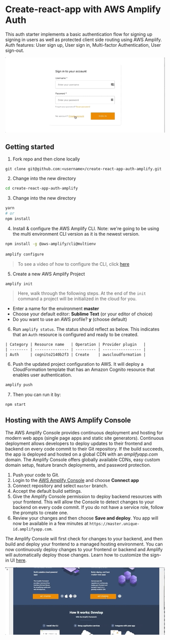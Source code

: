 # Create-react-app with AWS Amplify Auth 

This auth starter implements a basic authentication flow for signing up signing in users as well as protected client side routing using AWS Amplify. Auth features: User sign up, User sign in, Multi-factor Authentication, User sign-out.

![Amplify Auth](src/images/auth.gif)

## Getting started

1. Fork repo and then clone locally 
```
git clone git@github.com:<username>/create-react-app-auth-amplify.git
```

2. Change into the new directory

```sh
cd create-react-app-auth-amplify
```

3. Change into the new directory

```sh
yarn
# or
npm install
```

4. Install & configure the AWS Amplify CLI. Note: we're going to be using the multi environment CLI version as it is the newest version.

```sh
npm install -g @aws-amplify/cli@multienv

amplify configure
```

> To see a video of how to configure the CLI, click [here](https://www.youtube.com/watch?v=fWbM5DLh25U)

5. Create a new AWS Amplify Project

```
amplify init
```

> Here, walk through the following steps. At the end of the `init` command a project will be initialized in the cloud for you.

- Enter a name for the environment __master__
- Choose your default editor: __Sublime Text__ (or your editor of choice)
- Do you want to use an AWS profile? __y__ (choose default)

6. Run `amplify status`. The status should reflect as below. This indicates that an `Auth` resource is configured and ready to be created.

```
| Category | Resource name   | Operation | Provider plugin   |
| -------- | --------------- | --------- | ----------------- |
| Auth     | cognito2140b2f3 | Create    | awscloudformation |
```

6. Push the updated project configuration to AWS. It will deploy a CloudFormation template that has an Amazon Cognito resource that enables user authentication.

```sh
amplify push
```

7. Then you can run it by:
```sh
npm start
```

## Hosting with the AWS Amplify Console

The AWS Amplify Console provides continuous deployment and hosting for modern web apps (single page apps and static site generators). Continuous deployment allows developers to deploy updates to their frontend and backend on every code commit to their Git repository. If the build succeeds, the app is deployed and hosted on a global CDN with an *amplifyapp.com* domain. The Amplify Console offers globally available CDNs, easy custom domain setup, feature branch deployments, and password protection.

1. Push your code to Git.
1. Login to the [AWS Amplify Console](https://console.aws.amazon.com/amplify/home) and choose **Connect app**
1. Connect repository and select `master` branch.
1. Accept the default build settings.
1. Give the Amplify Console permission to deploy backend resources with your frontend. This will allow the Console to detect changes to your backend on every code commit. If you do not have a service role, follow the prompts to create one.
1. Review your changes and then choose **Save and deploy**. You app will now be available in a few minutes at `https://master.unique-id.amplifyapp.com`.

The Amplify Console will first check for changes to your backend, and then build and deploy your frontend to a managed hosting environment. You can now continuously deploy changes to your frontend or backend and Amplify will automatically deploy those changes. Learn how to customize the sign-in UI [here](https://aws-amplify.github.io/docs/js/authentication#customize-ui).

<!-- <img src="https://github.com/swaminator/gatsby-auth-starter-aws-amplify/blob/master/src/images/amplify-console.gif" width="800"/> -->
![Amplify Console](src/images/amplifyconsole-cra.gif)

